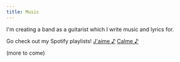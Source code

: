 ```yaml
---
title: Music
---
```


I'm creating a band as a guitarist which I write music and lyrics for.

Go check out my Spotify playlists!
[J'aime ♪](https://open.spotify.com/user/arkay38/playlist/3S1pyNQ6ee2J5j8rarEeN4?si=LAZLXyOhQqCSiNZ2DdHyDA)
[Calme ♪](https://open.spotify.com/user/arkay38/playlist/2ZLN0bXps4TGYUUDMVodei?si=qs1_5xh3TVqiPXKYZzAgSw)

(more to come)
